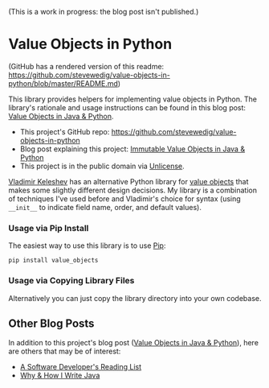 
(This is a work in progress: the blog post isn't published.)

Value Objects in Python
=======================

(GitHub has a rendered version of this readme: https://github.com/stevewedig/value-objects-in-python/blob/master/README.md)

This library provides helpers for implementing value objects in Python. The library's rationale and usage instructions can be found in this blog post: [Value Objects in Java & Python](http://stevewedig.com).

* This project's GitHub repo: https://github.com/stevewedig/value-objects-in-python
* Blog post explaining this project: [Immutable Value Objects in Java & Python](http://stevewedig.com)
* This project is in the public domain via [Unlicense](http://unlicense.org).

[Vladimir Keleshev](https://github.com/halst) has an alternative Python library for [value objects](https://github.com/halst/value) that makes some slightly different design decisions. My library is a combination of techniques I've used before and Vladimir's choice for syntax (using `__init__` to indicate field name, order, and default values).

### Usage via Pip Install

The easiest way to use this library is to use [Pip](http://en.wikipedia.org/wiki/Pip_(package_manager)):

    pip install value_objects

### Usage via Copying Library Files

Alternatively you can just copy the library directory into your own codebase.

## Other Blog Posts

In addition to this project's blog post ([Value Objects in Java & Python](http://stevewedig.com)), here are others that may be of interest:

* [A Software Developer's Reading List](http://stevewedig.com/2014/02/03/software-developers-reading-list/)
* [Why & How I Write Java](http://stevewedig.com/2014/02/17/why-and-how-i-write-java/)


